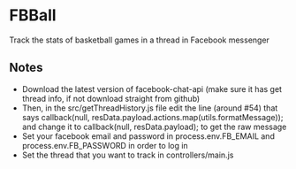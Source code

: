 # FBBall
Track the stats of basketball games in a thread in Facebook messenger

## Notes
- Download the latest version of facebook-chat-api (make sure it has get thread info, if not download straight from github)
- Then, in the src/getThreadHistory.js file edit the line (around #54) that says callback(null, resData.payload.actions.map(utils.formatMessage)); and change it to callback(null, resData.payload); to get the raw message
- Set your facebook email and password in process.env.FB_EMAIL and process.env.FB_PASSWORD in order to log in
- Set the thread that you want to track in controllers/main.js
